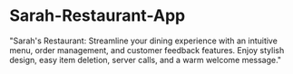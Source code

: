 # Sarah-Restaurant-App
"Sarah's Restaurant: Streamline your dining experience with an intuitive menu, order management, and customer feedback features. Enjoy stylish design, easy item deletion, server calls, and a warm welcome message."

